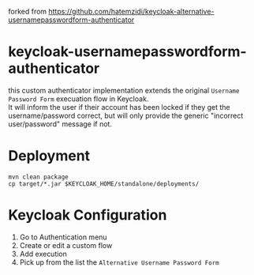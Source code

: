 forked from https://github.com/hatemzidi/keycloak-alternative-usernamepasswordform-authenticator

# keycloak-usernamepasswordform-authenticator
this custom authenticator implementation extends the original ``Username Password Form`` execuation flow in Keycloak.  
It will inform the user if their account has been locked if they get the username/password correct, but will only provide the generic "incorrect user/password" message if not.

# Deployment
```shell script
mvn clean package
cp target/*.jar $KEYCLOAK_HOME/standalone/deployments/
```

# Keycloak Configuration

1. Go to Authentication menu
2. Create or edit a custom flow
3. Add execution
4. Pick up from the list the ``Alternative Username Password Form``
